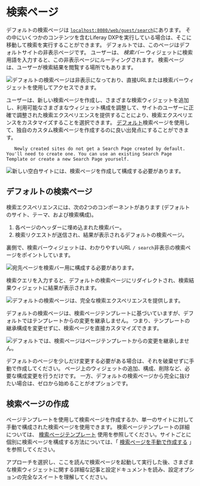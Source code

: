 # 検索ページ

デフォルトの検索ページは [`localhost:8080/web/guest/search`](http://localhost:8080/web/guest/search)にあります。 その中にいくつかのコンテンツを含むLiferay DXPを実行している場合は、そこに移動して検索を実行することができます。 デフォルトでは、このページはデフォルトサイトの非表示ページです。 ユーザーは、 *検索バー* ウィジェットに検索用語を入力すると、この非表示ページにルーティングされます。 検索ページは、ユーザーが検索結果を閲覧する場所でもあります。

![デフォルトの検索ページは非表示になっており、直接URLまたは検索バーウィジェットを使用してアクセスできます。](./search-pages/images/05.png)

ユーザーは、新しい検索ページを作成し、さまざまな検索ウィジェットを追加し、利用可能なさまざまなウィジェット構成を調整して、サイトのユーザーに正確で調整された検索エクスペリエンスを提供することにより、検索エクスペリエンスをカスタマイズすることを選択できます。 [デフォルト](#default-search-pages)検索ページを使用して、独自のカスタム検索ページを作成するのに良い出発点にすることができます。

``` note::
   Newly created sites do not get a Search Page created by default. You'll need to create one. You can use an existing Search Page Template or create a new Search Page yourself.
```

![新しい空白サイトには、検索ページを作成して構成する必要があります。](./search-pages/images/01.png)

## デフォルトの検索ページ

検索エクスペリエンスには、次の2つのコンポーネントがあります (デフォルトのサイト、テーマ、および検索構成)。

1.  各ページのヘッダーに埋め込まれた検索バー。
2.  検索リクエストが送信され、結果が表示されるデフォルトの検索ページ。

裏側で、検索バーウィジェットは、わかりやすいURL `/ search`非表示の検索ページをポイントしています。

![宛先ページを検索バー用に構成する必要があります。](./search-pages/images/02.png)

検索クエリを入力すると、デフォルトの検索ページにリダイレクトされ、検索結果ウィジェットに結果が表示されます。

<!-- I think more can be said here to introduce users to how, on the default search page, multiple widgets are added to a page to provide a cohesive experience. So in this case that the default search page is comprised of a Search results widget (A), a modified facet widget, user facet widget, folder, tag, type widgets - this helps to lay the groundwork for people that a search page is a combination of widgets that provide a specific type of experience. -->

![デフォルトの検索ページは、完全な検索エクスペリエンスを提供します。](./search-pages/images/03.png)

デフォルトの検索ページは、検索ページテンプレートに基づいていますが、デフォルトではテンプレートからの変更を継承しません。 つまり、テンプレートの継承構成を変更せずに、検索ページを直接カスタマイズできます。

![デフォルトでは、検索ページはページテンプレートからの変更を継承しません。](./search-pages/images/04.png)

デフォルトのページを少しだけ変更する必要がある場合は、それを破棄せずに手動で作成してください。 ページ上のウィジェットの追加、構成、削除など、必要な構成変更を行うだけです。 一方、デフォルトの検索ページから完全に抜けたい場合は、ゼロから始めることがオプションです。

## 検索ページの作成

ページテンプレートを使用して検索ページを作成するか、単一のサイトに対して手動で構成された検索ページを使用できます。 検索ページテンプレートの詳細については、 [検索ページテンプレート](./using-a-search-page-template.md) 使用を参照してください。サイトごとに個別に検索ページを構成する方法については、「 [検索ページを手動で作成する](./manually-creating-a-search-page.md) 」を参照してください。

アプローチを選択し、ここを読んで検索ページを起動して実行した後、さまざまな検索ウィジェットに関する詳細な記事と設定ドキュメントを読み、設定オプションの完全なスイートを理解してください。
